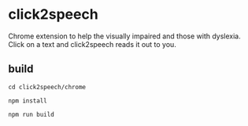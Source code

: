 # click2speech
Chrome extension to help the visually impaired and those with dyslexia. Click on a text and click2speech reads it out to you.


## build
```shell
cd click2speech/chrome
```
```shell
npm install
```
```shell
npm run build
```